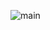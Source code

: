 ![main](https://user-images.githubusercontent.com/40884680/65598114-e5976880-dfc4-11e9-883e-0f771b0a3db5.jpg)
